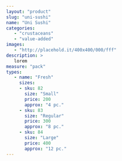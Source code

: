 ```yaml
---
layout: "product"
slug: "uni-sushi"
name: "Uni Sushi"
categories:
   - "crustaceans"
   - "value-added"
images:
   - "http://placehold.it/400x400/000/fff"
description: >
   lorem
measure: "pack"
types: 
   - name: "Fresh"
     sizes: 
     - sku: 82
       size: "Small"
       price: 200
       approx: "4 pc."
     - sku: 83
       size: "Regular"
       price: 300
       approx: "8 pc."
     - sku: 84
       size: "Large"
       price: 400
       approx: "12 pc."
---
```

